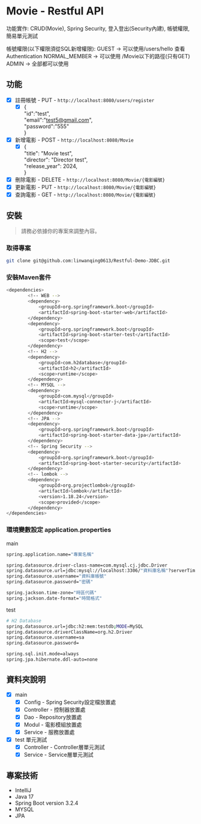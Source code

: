 # Movie - Restful API 
功能實作: CRUD(Movie), Spring Security, 登入登出(Security內建),
         帳號權限, 簡易單元測試

帳號權限(以下權限須從SQL新增權限):
GUEST -> 可以使用/users/hello 查看 Authentication
NORMAL_MEMBER -> 可以使用 /Movie以下的路徑(只有GET)
ADMIN -> 全部都可以使用
## 功能

- [x] 註冊帳號 - PUT - ```http://localhost:8080/users/register```	
	- [x] {<br>
		  "id":"test",<br>
		  "email":"test5@gmail.com",<br>
		  "password":"555"<br>
		}
- [x] 新增電影 - POST - ```http://localhost:8080/Movie```
	- [x] {<br>
			"title": "Movie test",<br>
			"director": "Director test",<br>
			"release_year": 2024,<br>
		}

- [x] 刪除電影 - DELETE - ```http://localhost:8080/Movie/{電影編號}```
- [x] 更新電影 - PUT - ```http://localhost:8080/Movie/{電影編號} ```
- [x] 查詢電影 - GET - ```http://localhost:8080/Movie/{電影編號}```

## 安裝

> 請務必依據你的專案來調整內容。

### 取得專案

```bash
git clone git@github.com:linwanqing0613/Restful-Demo-JDBC.git
```

### 安裝Maven套件

```bash
<dependencies>
		<!-- WEB -->
		<dependency>
			<groupId>org.springframework.boot</groupId>
			<artifactId>spring-boot-starter-web</artifactId>
		</dependency>
		<dependency>
			<groupId>org.springframework.boot</groupId>
			<artifactId>spring-boot-starter-test</artifactId>
			<scope>test</scope>
		</dependency>
		<!-- H2 -->
		<dependency>
			<groupId>com.h2database</groupId>
			<artifactId>h2</artifactId>
			<scope>runtime</scope>
		</dependency>
		<!-- MYSQL -->
		<dependency>
			<groupId>com.mysql</groupId>
			<artifactId>mysql-connector-j</artifactId>
			<scope>runtime</scope>
		</dependency>
		<!-- JPA -->
		<dependency>
			<groupId>org.springframework.boot</groupId>
			<artifactId>spring-boot-starter-data-jpa</artifactId>
		</dependency>
		<!-- Spring Security -->
		<dependency>
			<groupId>org.springframework.boot</groupId>
			<artifactId>spring-boot-starter-security</artifactId>
		</dependency>
		<!-- lombok -->
		<dependency>
			<groupId>org.projectlombok</groupId>
			<artifactId>lombok</artifactId>
			<version>1.18.24</version>
			<scope>provided</scope>
		</dependency>
</dependencies>
```

### 環境變數設定 application.properties
main
```bash
spring.application.name="專案名稱"

spring.datasource.driver-class-name=com.mysql.cj.jdbc.Driver
spring.datasource.url=jdbc:mysql://localhost:3306/"資料庫名稱"?serverTimezone=Asia/Taipei&characterEncoding=utf-8
spring.datasource.username="資料庫帳號"
spring.datasource.password="密碼"

spring.jackson.time-zone="時區代碼"
spring.jackson.date-format="時間格式"
```
test
```bash
# H2 Database
spring.datasource.url=jdbc:h2:mem:testdb;MODE=MySQL
spring.datasource.driverClassName=org.h2.Driver
spring.datasource.username=sa
spring.datasource.password=

spring.sql.init.mode=always
spring.jpa.hibernate.ddl-auto=none
```
## 資料夾說明
- [x] main
	- [x] Config - Spring Security設定檔放置處
	- [x] Controller - 控制器放置處
	- [x] Dao - Repository放置處
	- [x] Modul - 電影模組放置處
	- [x] Service - 服務放置處
- [x] test 單元測試
	- [x] Controller - Controller層單元測試
	- [x] Service - Service層單元測試

## 專案技術

- IntelliJ
- Java 17
- Spring Boot version 3.2.4
- MYSQL
- JPA


